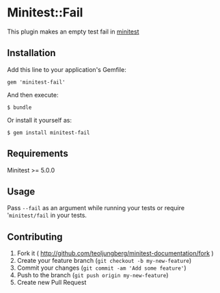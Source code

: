 # Minitest::Fail

This plugin makes an empty test fail in
[minitest](https://github.com/seattlerb/minitest)

## Installation

Add this line to your application's Gemfile:

    gem 'minitest-fail'

And then execute:

    $ bundle

Or install it yourself as:

    $ gem install minitest-fail

## Requirements

Minitest >= 5.0.0

## Usage

Pass `--fail` as an argument while running your tests or require
'`minitest/fail` in your tests.

## Contributing

1. Fork it ( http://github.com/teoljungberg/minitest-documentation/fork )
2. Create your feature branch (`git checkout -b my-new-feature`)
3. Commit your changes (`git commit -am 'Add some feature'`)
4. Push to the branch (`git push origin my-new-feature`)
5. Create new Pull Request
